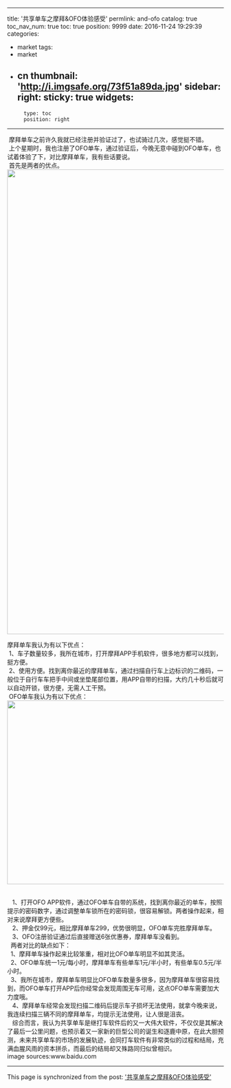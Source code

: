 
---
title: '共享单车之摩拜&OFO体验感受'
permlink: and-ofo
catalog: true
toc_nav_num: true
toc: true
position: 9999
date: 2016-11-24 19:29:39
categories:
- market
tags:
- market
- cn
thumbnail: 'http://i.imgsafe.org/73f51a89da.jpg'
sidebar:
    right:
        sticky: true
widgets:
    -
        type: toc
        position: right
---


<html>
<p>&nbsp;摩拜单车之前许久我就已经注册并验证过了，也试骑过几次，感觉挺不错。<br>
&nbsp;上个星期时，我也注册了OFO单车，通过验证后，今晚无意中碰到OFO单车，也试着体验了下，对比摩拜单车，我有些话要说。<br>
&nbsp;首先是两者的优点。<br>
<img src="http://i.imgsafe.org/73f51a89da.jpg" width="1620" height="1080"/></p>
<p>摩拜单车我认为有以下优点：<br>
&nbsp;1、车子数量较多，我所在城市，打开摩拜APP手机软件，很多地方都可以找到，挺方便。<br>
&nbsp;2、使用方便。找到离你最近的摩拜单车，通过扫描自行车上边标识的二维码，一般位于自行车车把手中间或坐垫尾部位置，用APP自带的扫描，大约几十秒后就可以自动开锁，很方便，无需人工干预。<br>
&nbsp;OFO单车我认为有以下优点：<br>
<img src="http://i.imgsafe.org/73f4b4251b.jpg" width="640" height="427"/><br>
&nbsp;</p>
<p>&nbsp;&nbsp;&nbsp;1、打开OFO APP软件，通过OFO单车自带的系统，找到离你最近的单车，按照提示的密码数字，通过调整单车锁所在的密码锁，很容易解锁。两者操作起来，相对来说摩拜更方便些。<br>
 &nbsp;&nbsp; 2、押金仅99元，相比摩拜单车299，优势很明显，OFO单车完胜摩拜单车。<br>
&nbsp; &nbsp;3、OFO注册验证通过后直接赠送6张优惠券，摩拜单车没看到。<br>
 &nbsp; 两者对比的缺点如下：<br>
 &nbsp; 1、摩拜单车操作起来比较笨重，相对比OFO单车明显不如其灵活。<br>
 &nbsp; 2、OFO单车统一1元/每小时，摩拜单车有些单车1元/半小时，有些单车0.5元/半小时。<br>
 &nbsp; 3、我所在城市，摩拜单车明显比OFO单车数量多很多，因为摩拜单车很容易找到，而OFO单车打开APP后你经常会发现周围无车可用，这点OFO单车需要加大力度哦。<br>
 &nbsp;&nbsp; 4、摩拜单车经常会发现扫描二维码后提示车子损坏无法使用，就拿今晚来说，我连续扫描三辆不同的摩拜单车，均提示无法使用，让人很是沮丧。<br>
 &nbsp;&nbsp; 综合而言，我认为共享单车是继打车软件后的又一大伟大软件，不仅仅是其解决了最后一公里问题，也预示着又一家新的巨型公司的诞生和逐鹿中原，在此大胆预测，未来共享单车的市场的发展轨迹，会同打车软件有非常类似的过程和结局，充满血腥风雨的资本拼杀，而最后的结局却又殊路同归似曾相识。 <br>
image sources:www.baidu.com&nbsp;&nbsp;</p>
</html>

- - -

This page is synchronized from the post: ['共享单车之摩拜&OFO体验感受'](https://steemit.com/@rivalhw/and-ofo)
